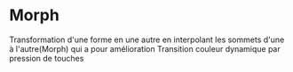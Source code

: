 # Morph
Transformation d'une forme en une autre en interpolant les sommets d'une à l'autre(Morph) qui a pour amélioration Transition couleur dynamique par pression de touches
